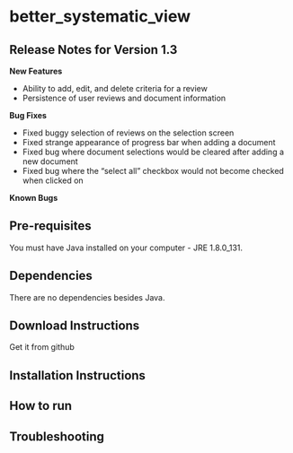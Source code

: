 # better_systematic_view

## Release Notes for Version 1.3

  __New Features__
  
  * Ability to add, edit, and delete criteria for a review
  * Persistence of user reviews and document information

  __Bug Fixes__
  
  * Fixed buggy selection of reviews on the selection screen
  * Fixed strange appearance of progress bar when adding a document
  * Fixed bug where document selections would be cleared after adding a new document
  * Fixed bug where the “select all” checkbox would not become checked when clicked on

  __Known Bugs__

## Pre-requisites

You must have Java installed on your computer - JRE 1.8.0_131.

## Dependencies

There are no dependencies besides Java.

## Download Instructions

Get it from github

## Installation Instructions

## How to run

## Troubleshooting
